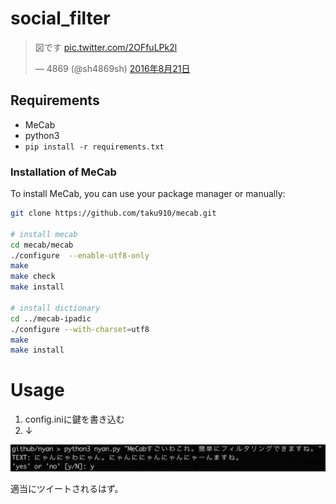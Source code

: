 # social_filter

<blockquote class="twitter-tweet" data-lang="ja"><p lang="ja" dir="ltr">図です <a href="https://t.co/2OFfuLPk2l">pic.twitter.com/2OFfuLPk2l</a></p>&mdash; 4869 (@sh4869sh) <a href="https://twitter.com/sh4869sh/status/767244989503901696">2016年8月21日</a></blockquote>
<script async src="//platform.twitter.com/widgets.js" charset="utf-8"></script>

## Requirements

- MeCab
- python3
- `pip install -r requirements.txt`

### Installation of MeCab

To install MeCab, you can use your package manager or manually:

```sh
git clone https://github.com/taku910/mecab.git

# install mecab
cd mecab/mecab
./configure  --enable-utf8-only
make
make check
make install

# install dictionary
cd ../mecab-ipadic
./configure --with-charset=utf8
make
make install
```


# Usage

1. config.iniに鍵を書き込む
2. ↓

![howtouse](howtouse.png "にゃーん")


適当にツイートされるはず。